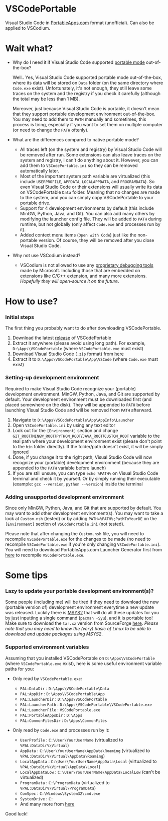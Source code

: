 # VSCodePortable
Visual Studio Code in [PortableApps.com](https://portableapps.com/) format (unofficial). Can also be applied to VSCodium.

# Wait what?
* Why do I need it if Visual Studio Code supported [portable mode](https://code.visualstudio.com/docs/editor/portable) out-of-the-box?

  Well.. Yes, Visual Studio Code supported portable mode out-of-the-box, where its data will be stored on `Data` folder (on the same directory where `Code.exe` exist). Unfortunately, it's not enough, they still leave some traces on the system and the registry if you check it carefully (although the total may be less than 1 MB).
  
  Moreover, just because Visual Studio Code is portable, it doesn't mean that they support portable development environment out-of-the-box. You may need to add them to `PATH` manually and sometimes, this process is tiring, especially if you want to set them on multiple computer (or need to change the `PATH` oftenly).

* What are the differences compared to native portable mode?
  * All traces left (on the system and registry) by Visual Studio Code will be removed after run. Some extensions can also leave traces on the system and registry, I can't do anything about it. However, you can add them to `VSCodePortable.ini` so they can be removed automatically later.
  * Most of the important system path variable are virtualized (this include `USERPROFILE`, `APPDATA`, `LOCALAPPDATA`, and `PROGRAMDATA`). So even Visual Studio Code or their extensions will usually write its data on VSCodePortable `Data` folder. Meaning that no changes are made to the system, and you can simply copy VSCodePortable to your portable drive.
  * Support for 4 development environments by default (this include MinGW, Python, Java, and Git). You can also add many others by modifying the launcher config file. They will be added to `PATH` during runtime, but not globally (only affect `Code.exe` and processes run by it).
  * Added context menu items (`Open with Code`) just like the non-portable version. Of course, they will be removed after you close Visual Studio Code.
  
* Why not use VSCodium instead?
  * VSCodium is not allowed to use any [proprietary debugging tools](https://github.com/VSCodium/vscodium/blob/master/DOCS.md#proprietary-debugging-tools) made by Microsoft. Including those that are embedded on extensions like [C/C++ extension](https://github.com/Microsoft/vscode-cpptools/issues/21#issuecomment-248349017), and many more extensions. _Hopefully they will open-source it on the future_.
  
# How to use?

### Initial steps
The first thing you probably want to do after downloading VSCodePortable.

1. Download the latest [release](https://github.com/AndhikaWB/VSCodePortable/releases) of VSCodePortable
2. Extract it anywhere (please avoid using long path). For example, `D:\Apps\VSCodePortable` (where `VSCodePortable.exe` must exist)
2. Download Visual Studio Code (`.zip` format) from [here](https://code.visualstudio.com/#alt-downloads)
3. Extract it to `D:\Apps\VSCodePortable\App\VSCode` (where `Code.exe` must exist)

### Setting-up development environment
Required to make Visual Studio Code recognize your (portable) development environment. MinGW, Python, Java, and Git are supported by default. Your development environment must be downloaded first (and placed somewhere on the disk). They will be appended to `PATH` before launching Visual Studio Code and will be removed from `PATH` afterward.

1. Navigate to `D:\Apps\VSCodePortable\App\AppInfo\Launcher`
2. Open `VSCodePortable.ini` by using any text editor
3. Look out for the `[Environment]` section and change `GIT_ROOT`/`MINGW_ROOT`/`PYTHON_ROOT`/`JAVA_ROOT`/`CUSTOM_ROOT` variable to the real path where your development environment exist (please don't point to the `bin` folder directly). If the folder/path doesn't exist, it will be simply ignored
4. Done, if you change it to the right path, Visual Studio Code will now recognize your (portable) development environment (because they are appended to the `PATH` variable before launch)
5. If you are still unsure, you can type `echo %PATH%` on Visual Studio Code terminal and check it by yourself. Or by simply running their executable (example: `gcc --version`, `python --version`) inside the terminal

### Adding unsupported development environment
Since only MinGW, Python, Java, and Git that are supported by default. You may want to add other development environment(s). You may want to take a look at `Custom.nsh` (tested) or by adding `PATH=%PATH%;PathToYourDE` on the `[Environment]` section of `VSCodePortable.ini` (not tested).

Please note that after changing the `Custom.nsh` file, you will need to recompile `VSCodePortable.exe` for the changes to be made (no need to recompile `VSCodePortable.exe` if you're only changing `VSCodePortable.ini`). You will need to download PortableApps.com Launcher Generator first from [here](https://portableapps.com/apps/development/portableapps.com_launcher) to recompile `VSCodePortable.exe`.

# Some tips

### Lazy to update your portable development environment(s)?
Some people (including me) will be tired if they need to download the new (portable version of) development environment everytime a new update was released. Luckily there is [MSYS2](https://www.msys2.org/) that will do all these updates for you by just inputting a single command (`pacman -Syu`), and it is portable too! Make sure to download the `tar.xz` version from SourceForge [here](https://sourceforge.net/projects/msys2/files/Base/x86_64/). _Please note that you may need to know the (very) basic of Linux to be able to download and update packages using MSYS2_.

### Supported environment variables
Assuming that you installed VSCodePortable on `D:\Apps\VSCodePortable` (where `VSCodePortable.exe` exist), here is some useful environment variable paths for you:

* Only read by `VSCodePortable.exe`:
  * `PAL:DataDir` : `D:\Apps\VSCodePortable\Data`
  * `PAL:AppDir` : `D:\Apps\VSCodePortable\App`
  * `PAL:LauncherDir` : `D:\Apps\VSCodePortable`
  * `PAL:LauncherPath` : `D:\Apps\VSCodePortable\VSCodePortable.exe`
  * `PAL:LauncherFile` : `VSCodePortable.exe`
  * `PAL:PortableAppsDir` : `D:\Apps`
  * `PAL:CommonFilesDir` : `D:\Apps\CommonFiles`

* Only read by `Code.exe` and processes run by it:
  * `UserProfile` : `C:\User\YourUserName` (virtualized to `%PAL:DataDir%\Virtual`)
  * `AppData` : `C:\User\YourUserName\AppData\Roaming` (virtualized to `%PAL:DataDir%\Virtual\AppData\Roaming`)
  * `LocalAppData` : `C:\User\YourUserName\AppData\Local` (virtualized to `%PAL:DataDir%\Virtual\AppData\Local`)
  * `LocalAppDataLow` : `C:\User\YourUserName\AppData\LocalLow` (can't be virtualized)
  * `ProgramData` : `C:\ProgramData` (virtualized to `%PAL:DataDir%\Virtual\ProgramData`)
  * `ComSpec` : `C:\Windows\System32\cmd.exe`
  * `SystemDrive` : `C:`
  * And many more from [here](https://ss64.com/nt/syntax-variables.html)
  
Good luck!
